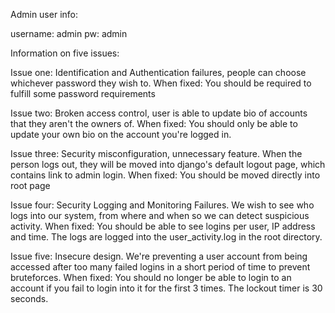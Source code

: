 Admin user info:

username: admin
pw: admin

Information on five issues:

Issue one: Identification and Authentication failures, people can choose whichever password they wish to.
When fixed: You should be required to fulfill some password requirements

Issue two: Broken access control, user is able to update bio of accounts that they aren't the owners of.
When fixed: You should only be able to update your own bio on the account you're logged in.

Issue three: Security misconfiguration, unnecessary feature. When the person logs out, they will be moved into django's default logout page, which contains link to admin login.
When fixed: You should be moved directly into root page

Issue four: Security Logging and Monitoring Failures. We wish to see who logs into our system, from where and when so we can detect suspicious activity.
When fixed: You should be able to see logins per user, IP address and time. The logs are logged into the user_activity.log in the root directory.

Issue five: Insecure design. We're preventing a user account from being accessed after too many failed logins in a short period of time to prevent bruteforces.
When fixed: You should no longer be able to login to an account if you fail to login into it for the first 3 times. The lockout timer is 30 seconds.